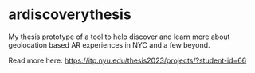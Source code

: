 # ardiscoverythesis


My thesis prototype of a tool to help discover and learn more about geolocation based AR experiences in NYC and a few beyond.



Read more here: https://itp.nyu.edu/thesis2023/projects/?student-id=66

